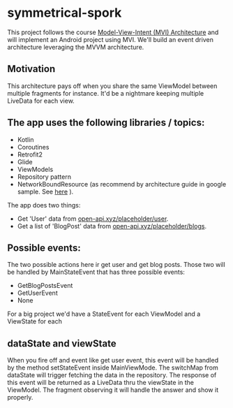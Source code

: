 # symmetrical-spork
This project follows the course [Model-View-Intent (MVI) Architecture](https://codingwithmitch.com/courses/model-view-intent-mvi-architecture/)
and will implement an Android project using MVI.
We'll build an event driven architecture leveraging the MVVM architecture.

## Motivation
This architecture pays off when you share the same ViewModel between
multiple fragments for instance. It'd be a nightmare keeping multiple  
LiveData for each view.

##  The app uses the following libraries / topics:
- Kotlin
- Coroutines
- Retrofit2
- Glide
- ViewModels
- Repository pattern
- NetworkBoundResource (as recommend by architecture guide in google sample. See [here](https://github.com/android/architecture-components-samples/blob/master/GithubBrowserSample/app/src/main/java/com/android/example/github/repository/NetworkBoundResource.kt) ).

The app does two things:

- Get 'User' data from [open-api.xyz/placeholder/user](https://open-api.xyz/placeholder/user).
- Get a list of 'BlogPost' data from [open-api.xyz/placeholder/blogs](https://open-api.xyz/placeholder/blogs).

## Possible events:
The two possible actions here ir get user and get blog posts.
Those two will be handled by MainStateEvent that has three possible events:
- GetBlogPostsEvent
- GetUserEvent
- None

For a big project we'd have a StateEvent for each ViewModel and a ViewState
for each

## dataState and viewState
When you fire off and event like get user event, this event will be
handled by the method setStateEvent inside MainViewMode.
The switchMap from dataState will trigger fetching the data in the
repository. The response of this event will be  returned as a LiveData
thru the viewState in the ViewModel.
The fragment observing it will handle the answer and show it properly.